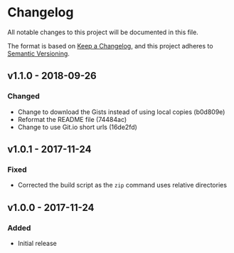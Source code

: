 # Changelog

All notable changes to this project will be documented in this file.

The format is based on [Keep a Changelog](https://keepachangelog.com), and this project adheres to [Semantic Versioning](https://semver.org).

## v1.1.0 - 2018-09-26

### Changed
- Change to download the Gists instead of using local copies (b0d809e)
- Reformat the README file (74484ac)
- Change to use Git.io short urls (16de2fd)

## v1.0.1 - 2017-11-24

### Fixed
- Corrected the build script as the `zip` command uses relative directories

## v1.0.0 - 2017-11-24

### Added
- Initial release
